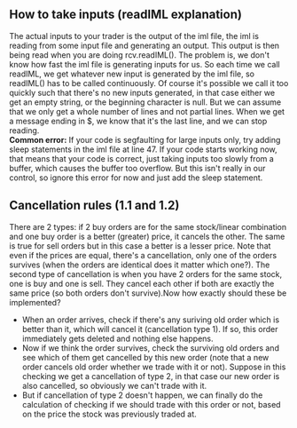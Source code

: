 ## How to take inputs (readIML explanation)

The actual inputs to your trader is the output of the iml file, the iml is reading from some input file and generating an output. This output is then being read when you are doing rcv.readIML(). The problem is, we don't know how fast the iml file is generating inputs for us. So each time we call readIML, we get whatever new input is generated by the iml file, so readIML() has to be called continuously. Of course it's possible we call it too quickly such that there's no new inputs generated, in that case either we get an empty string, or the beginning character is null. But we can assume that we only get a whole number of lines and not partial lines. When we get a message ending in $, we know that it's the last line, and we can stop reading. \
**Common error:** If your code is segfaulting for large inputs only, try adding sleep statements in the iml file at line 47. If your code starts working now, that means that your code is correct, just taking inputs too slowly from a buffer, which causes the buffer too overflow. But this isn't really in our control, so ignore this error for now and just add the sleep statement.

## Cancellation rules (1.1 and 1.2)

There are 2 types: if 2 buy orders are for the same stock/linear combination and one buy order is a better (greater) price, it cancels the other. The same is true for sell orders but in this case a better is a lesser price. Note that even if the prices are equal, there's a cancellation, only one of the orders survives (when the orders are identical does it matter which one?). The second type of cancellation is when you have 2 orders for the same stock, one is buy and one is sell. They cancel each other if both are exactly the same price (so both orders don't survive).Now how exactly should these be implemented?

- When an order arrives, check if there's any suriving old order which is better than it, which will cancel it (cancellation type 1). If so, this order immediately gets deleted and nothing else happens.
- Now if we think the order survives, check the surviving old orders and see which of them get cancelled by this new order (note that a new order cancels old order whether we trade with it or not). Suppose in this checking we get a cancellation of type 2, in that case our new order is also cancelled, so obviously we can't trade with it.
- But if cancellation of type 2 doesn't happen, we can finally do the calculation of checking if we should trade with this order or not, based on the price the stock was previously traded at.
